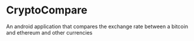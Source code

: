 # CryptoCompare
An android application that compares the exchange rate between a bitcoin and ethereum and other currencies
